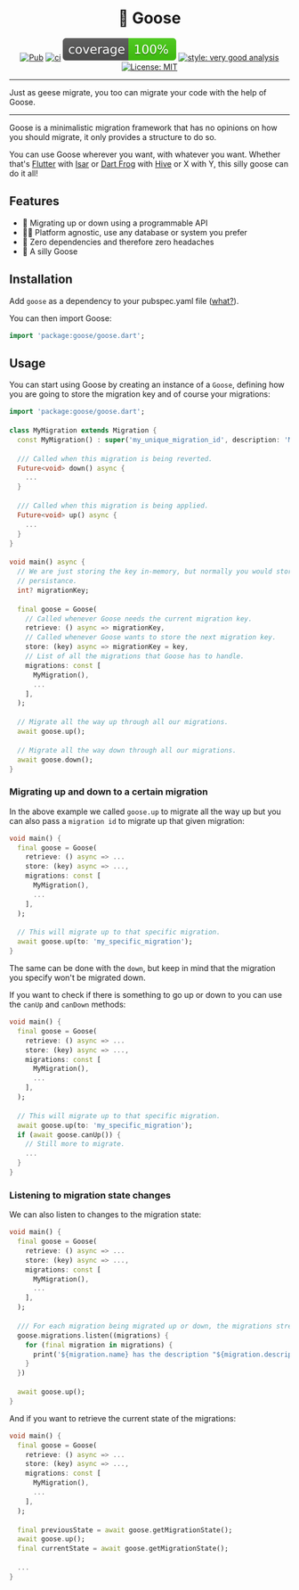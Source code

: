 <h1 align="center">🪿 Goose</h1>

<p align="center">
<a href="https://pub.dev/packages/goose"><img src="https://img.shields.io/pub/v/goose.svg" alt="Pub"></a>
<a href="https://github.com//wolfenrain/goose/actions"><img src="https://github.com/wolfenrain/goose/actions/workflows/main.yaml/badge.svg" alt="ci"></a>
<a href="https://github.com//wolfenrain/goose/actions"><img src="https://raw.githubusercontent.com/wolfenrain/goose/main/coverage_badge.svg" alt="coverage"></a>
<a href="https://pub.dev/packages/very_good_analysis"><img src="https://img.shields.io/badge/style-very_good_analysis-B22C89.svg" alt="style: very good analysis"></a>
<a href="https://opensource.org/licenses/MIT"><img src="https://img.shields.io/badge/license-MIT-purple.svg" alt="License: MIT"></a>
</p>

---

Just as geese migrate, you too can migrate your code with the help of Goose.

---

Goose is a minimalistic migration framework that has no opinions on how you should migrate, it only provides a structure to do so.

You can use Goose wherever you want, with whatever you want. Whether that's [Flutter](https://flutter.dev) with [Isar](https://isar.dev) or [Dart Frog](https://dartfrog.vgv.dev) with [Hive](https://pub.dev/packages/hive) or X with Y, this silly goose can do it all!

## Features

- 🚀 Migrating up or down using a programmable API
- 🧑‍💻 Platform agnostic, use any database or system you prefer
- 🙅 Zero dependencies and therefore zero headaches
- 🪿 A silly Goose

## Installation

Add `goose` as a dependency to your pubspec.yaml file ([what?](https://flutter.io/using-packages/)).

You can then import Goose:

```dart
import 'package:goose/goose.dart';
```

## Usage

You can start using Goose by creating an instance of a `Goose`, defining how you are going to store 
the migration key and of course your migrations:

```dart
import 'package:goose/goose.dart';

class MyMigration extends Migration {
  const MyMigration() : super('my_unique_migration_id', description: 'My optional description');

  /// Called when this migration is being reverted.
  Future<void> down() async {
    ...
  }

  /// Called when this migration is being applied.
  Future<void> up() async {
    ...
  }
}

void main() async {
  // We are just storing the key in-memory, but normally you would store this in a database for 
  // persistance.
  int? migrationKey;

  final goose = Goose(
    // Called whenever Goose needs the current migration key.
    retrieve: () async => migrationKey,
    // Called whenever Goose wants to store the next migration key.
    store: (key) async => migrationKey = key,
    // List of all the migrations that Goose has to handle.
    migrations: const [
      MyMigration(),
      ...
    ],
  );

  // Migrate all the way up through all our migrations.
  await goose.up();

  // Migrate all the way down through all our migrations.
  await goose.down();
}
```

### Migrating up and down to a certain migration

In the above example we called `goose.up` to migrate all the way up but you can also pass a `migration id` to migrate up that given migration:

```dart
void main() {
  final goose = Goose(
    retrieve: () async => ...
    store: (key) async => ...,
    migrations: const [
      MyMigration(),
      ...
    ],
  );

  // This will migrate up to that specific migration.
  await goose.up(to: 'my_specific_migration');
}
```

The same can be done with the `down`, but keep in mind that the migration you specify won't be migrated down.

If you want to check if there is something to go up or down to you can use the `canUp` and `canDown` methods:


```dart
void main() {
  final goose = Goose(
    retrieve: () async => ...
    store: (key) async => ...,
    migrations: const [
      MyMigration(),
      ...
    ],
  );

  // This will migrate up to that specific migration.
  await goose.up(to: 'my_specific_migration');
  if (await goose.canUp()) {
    // Still more to migrate.
    ...
  }
}
```

### Listening to migration state changes

We can also listen to changes to the migration state:

```dart
void main() {
  final goose = Goose(
    retrieve: () async => ...
    store: (key) async => ...,
    migrations: const [
      MyMigration(),
      ...
    ],
  );

  /// For each migration being migrated up or down, the migrations stream will be triggered.
  goose.migrations.listen((migrations) {
    for (final migration in migrations) {
      print('${migration.name} has the description "${migration.description}" and is ${migration.isMigrated ? 'migrated' : 'not migrated'}');
    }
  })

  await goose.up();
}
```

And if you want to retrieve the current state of the migrations:

```dart
void main() {
  final goose = Goose(
    retrieve: () async => ...
    store: (key) async => ...,
    migrations: const [
      MyMigration(),
      ...
    ],
  );

  final previousState = await goose.getMigrationState();
  await goose.up();
  final currentState = await goose.getMigrationState();

  ...
}
```